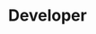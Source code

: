 ---
name: "Vivian Ha"
title: "Developer"
group: "member"
graduating_year: bundle exec jekyll serve2023
img: "vha.png"
github: "vivianha534"
---
